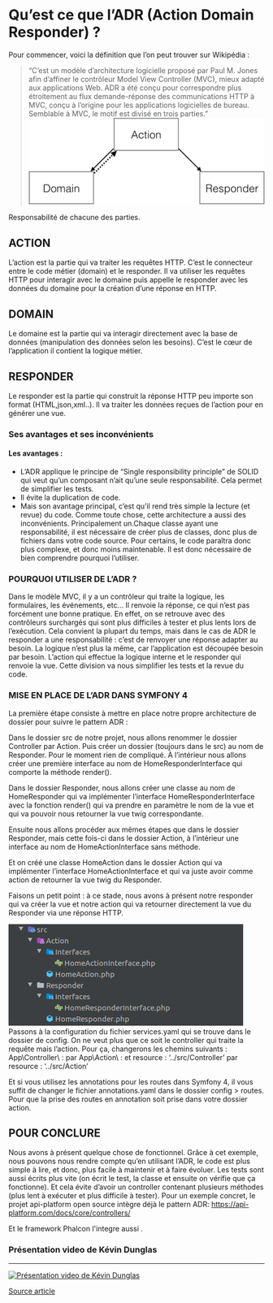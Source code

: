 # Qu’est ce que l’ADR (Action Domain Responder) ?
Pour commencer, voici la définition que l’on peut trouver sur Wikipédia :
> “C’est un modèle d’architecture logicielle proposé par Paul M. Jones afin d’affiner le contrôleur Model View Controller (MVC), mieux adapté aux applications Web. ADR a été conçu pour correspondre plus étroitement au flux demande-réponse des communications HTTP à MVC, conçu à l’origine pour les applications logicielles de bureau. Semblable à MVC, le motif est divisé en trois parties.”
![adr](./docs/adr.png)

Responsabilité de chacune des parties.
## ACTION
L’action est la partie qui va traiter les requêtes HTTP. C’est le connecteur entre le code métier (domain) et le responder. Il va utiliser les requêtes HTTP pour interagir avec le domaine puis appelle le responder avec les données du domaine pour la création d’une réponse en HTTP.
## DOMAIN
Le domaine est la partie qui va interagir directement avec la base de données (manipulation des données selon les besoins). C’est le cœur de l’application il contient la logique métier.
## RESPONDER
Le responder est la partie qui construit la réponse HTTP peu importe son format (HTML,json,xml..). Il va traiter les données reçues de l’action pour en générer une vue.
### Ses avantages et ses inconvénients
#### Les avantages :
* L’ADR applique le principe de “Single responsibility principle” de SOLID qui veut qu’un composant n’ait qu’une seule responsabilité. Cela permet de simplifier les tests.
* Il évite la duplication de code.
* Mais son avantage principal, c’est qu’il rend très simple la lecture (et revue) du code.
Comme toute chose, cette architecture a aussi des inconvénients. Principalement un.Chaque classe ayant une responsabilité, il est nécessaire de créer plus de classes, donc plus de fichiers dans votre code source. Pour certains, le code paraîtra donc plus complexe, et donc moins maintenable.
Il est donc nécessaire de bien comprendre pourquoi l’utiliser.

### POURQUOI UTILISER DE L’ADR ?
Dans le modèle MVC, il y a un contrôleur qui traite la logique, les formulaires, les événements, etc… Il renvoie la réponse, ce qui n’est pas forcément une bonne pratique.
En effet, on se retrouve avec des contrôleurs surchargés qui sont plus difficiles à tester et plus lents lors de l’exécution. Cela convient la plupart du temps, mais dans le cas de ADR le responder a une responsabilité : c’est de renvoyer une réponse adapter au besoin.
La logique n’est plus la même, car l’application est découpée besoin par besoin. L’action qui effectue la logique interne et le responder qui renvoie la vue. Cette division va nous simplifier les tests et la revue du code.

### MISE EN PLACE DE L’ADR DANS SYMFONY 4

La première étape consiste à mettre en place notre propre architecture de dossier pour suivre le pattern ADR :

Dans le dossier src de notre projet, nous allons renommer le dossier Controller par Action.
Puis créer un dossier (toujours dans le src) au nom de Responder. Pour le moment rien de compliqué.
À l’intérieur nous allons créer une première interface au nom de HomeResponderInterface qui comporte la méthode render().

Dans le dossier Responder, nous allons créer une classe au nom de HomeResponder qui va implémenter l’interface HomeResponderInterface avec la fonction render() qui va prendre en paramètre le nom de la vue et qui va pouvoir nous retourner la vue twig correspondante.

Ensuite nous allons procéder aux mêmes étapes que dans le dossier Responder, mais cette fois-ci dans le dossier Action, à l’intérieur une interface au nom de HomeActionInterface sans méthode.

Et on créé une classe HomeAction dans le dossier Action qui va implémenter l’interface HomeActionInterface et qui va juste avoir comme action de retourner la vue twig du Responder.

Faisons un petit point : à ce stade, nous avons à présent notre responder qui va créer la vue et notre action qui va retourner directement la vue du Responder via une réponse HTTP.

![adr](./docs/repertoire.png)
Passons à la configuration du fichier services.yaml qui se trouve dans le dossier de config.
On ne veut plus que ce soit le controller qui traite la requête mais l’action. Pour ça, changerons les chemins suivants : 
App\Controller\ : par App\Action\ : et resource : ‘../src/Controller’ par resource : ‘../src/Action’

Et si vous utilisez les annotations pour les routes dans Symfony 4, il vous suffit de changer le fichier annotations.yaml dans le dossier config > routes. Pour que la prise des routes en annotation soit prise dans votre dossier action.

## POUR CONCLURE
Nous avons à présent quelque chose de fonctionnel.
Grâce à cet exemple, nous pouvons nous rendre compte qu’en utilisant l’ADR, le code est plus simple à lire, et donc, plus facile à maintenir et à faire évoluer.
Les tests sont aussi écrits plus vite (on écrit le test, la classe et ensuite on vérifie que ça fonctionne).
Et cela évite d’avoir un controller contenant plusieurs méthodes (plus lent à exécuter et plus difficile à tester).
Pour un exemple concret, le projet api-platform open source intègre déjà le pattern ADR:
https://api-platform.com/docs/core/controllers/

Et le framework Phalcon l'integre aussi .

### Présentation video de Kévin Dunglas
_______________________________________
[![Présentation video de Kévin Dunglas](https://img.youtube.com/vi/VID/0.jpg)](https://www.youtube.com/watch?v=y7c-XWLYMVA)

[Source article](https://medium.com/darkmirafr/symfony-4-un-framework-uniquement-mvc-eeb6e375fda6)
